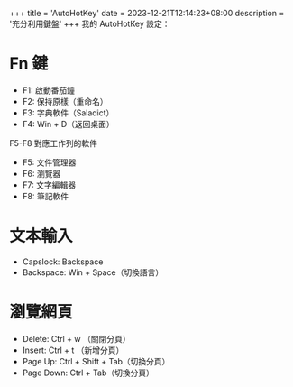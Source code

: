 +++
title = 'AutoHotKey'
date = 2023-12-21T12:14:23+08:00
description = '充分利用鍵盤'
+++
我的 AutoHotKey 設定： 
# Fn 鍵
- F1: 啟動番茄鐘
- F2: 保持原樣（重命名）
- F3: 字典軟件（Saladict）
- F4: Win + D（返回桌面）

F5-F8 對應工作列的軟件

- F5: 文件管理器
- F6: 瀏覽器
- F7: 文字編輯器 
- F8: 筆記軟件 

# 文本輸入
- Capslock: Backspace
- Backspace: Win + Space（切換語言）

# 瀏覽網頁
- Delete: Ctrl + w （關閉分頁）
- Insert: Ctrl + t （新增分頁）
- Page Up: Ctrl + Shift + Tab（切換分頁）
- Page Down: Ctrl + Tab（切換分頁）
